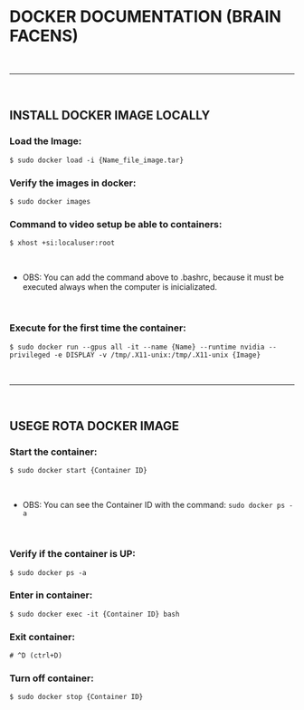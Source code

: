 # DOCKER DOCUMENTATION (BRAIN FACENS)
<br>

------------------------------------------

<br>

## **INSTALL DOCKER IMAGE LOCALLY**
### Load the Image:
```
$ sudo docker load -i {Name_file_image.tar}
```

### Verify the images in docker:
```
$ sudo docker images
```

### Command to video setup be able to containers:
```
$ xhost +si:localuser:root
```
<br>

- OBS: You can add the command above to .bashrc, because it must be executed always when the computer is inicializated.

<br>

### Execute for the first time the container:
```
$ sudo docker run --gpus all -it --name {Name} --runtime nvidia --privileged -e DISPLAY -v /tmp/.X11-unix:/tmp/.X11-unix {Image}
```
<br>

------------------------------------------

<br>

## **USEGE ROTA DOCKER IMAGE**
### Start the container:
```
$ sudo docker start {Container ID}
```
<br>

- OBS: You can see the Container ID with the command: ```sudo docker ps -a```

<br>

### Verify if the container is UP:
```
$ sudo docker ps -a
```

### Enter in container:
```
$ sudo docker exec -it {Container ID} bash
```

### Exit container:
```
# ^D (ctrl+D)
```

### Turn off container:
```
$ sudo docker stop {Container ID}
```